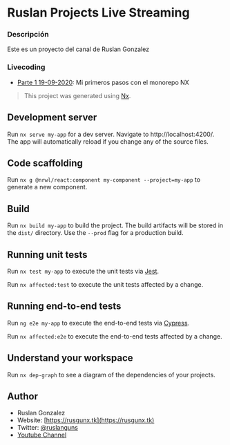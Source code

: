 # Ruslan Projects Live Streaming

### Descripción 

Este es un proyecto del canal de Ruslan Gonzalez

### Livecoding
- [Parte 1 19-09-2020](https://www.youtube.com/watch?v=cG-iN4hRP_4): Mi primeros pasos con el monorepo NX


>This project was generated using [Nx](https://nx.dev).

## Development server

Run `nx serve my-app` for a dev server. Navigate to http://localhost:4200/. The app will automatically reload if you change any of the source files.

## Code scaffolding

Run `nx g @nrwl/react:component my-component --project=my-app` to generate a new component.

## Build

Run `nx build my-app` to build the project. The build artifacts will be stored in the `dist/` directory. Use the `--prod` flag for a production build.

## Running unit tests

Run `nx test my-app` to execute the unit tests via [Jest](https://jestjs.io).

Run `nx affected:test` to execute the unit tests affected by a change.

## Running end-to-end tests

Run `ng e2e my-app` to execute the end-to-end tests via [Cypress](https://www.cypress.io).

Run `nx affected:e2e` to execute the end-to-end tests affected by a change.

## Understand your workspace

Run `nx dep-graph` to see a diagram of the dependencies of your projects.

## Author
- Ruslan Gonzalez
- Website: [https://rusgunx.tk](https://rusgunx.tk)
- Twitter: [@ruslanguns](https://twitter.com/ruslangonzalez)
- [Youtube Channel](https://www.youtube.com/channel/UC49h2NncQZ83Hl5GiBh9mGw?view_as=subscriber)